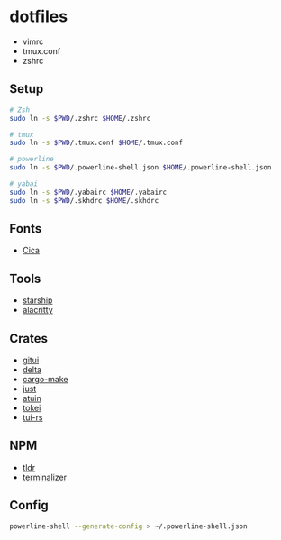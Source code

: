 # dotfiles

* vimrc
* tmux.conf
* zshrc

## Setup

```bash
# Zsh
sudo ln -s $PWD/.zshrc $HOME/.zshrc

# tmux
sudo ln -s $PWD/.tmux.conf $HOME/.tmux.conf

# powerline
sudo ln -s $PWD/.powerline-shell.json $HOME/.powerline-shell.json

# yabai
sudo ln -s $PWD/.yabairc $HOME/.yabairc
sudo ln -s $PWD/.skhdrc $HOME/.skhdrc
```

## Fonts

- [Cica](https://github.com/miiton/Cica)

## Tools

- [starship](https://github.com/starship/starship)
- [alacritty](https://github.com/alacritty/alacritty)

## Crates

- [gitui](https://github.com/extrawurst/gitui)
- [delta](https://github.com/dandavison/delta)
- [cargo-make](https://github.com/sagiegurari/cargo-make)
- [just](https://github.com/casey/just)
- [atuin](https://github.com/ellie/atuin)
- [tokei](https://github.com/XAMPPRocky/tokei)
- [tui-rs](https://github.com/fdehau/tui-rs)

## NPM

- [tldr](https://github.com/tldr-pages/tldr)
- [terminalizer](https://github.com/faressoft/terminalizer)


## Config

```bash
powerline-shell --generate-config > ~/.powerline-shell.json
```
